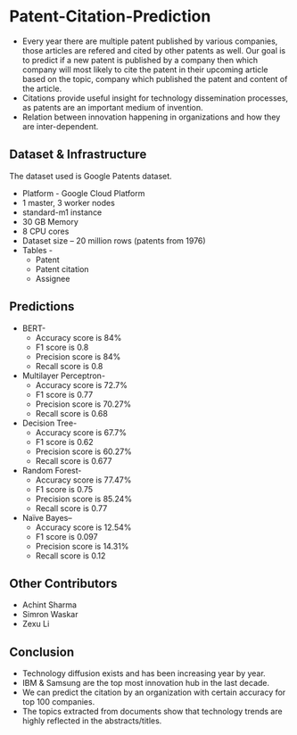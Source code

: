 # Patent-Citation-Prediction
* Every year there are multiple patent published by various companies, those articles are refered and cited by other patents as well. Our goal is to predict if a new patent is published by a company then which company will most likely to cite the patent in their upcoming article based on the topic, company which published the patent and content of the article.
* Citations provide useful insight for technology dissemination processes, as patents are an important medium of invention.
* Relation between innovation happening in organizations and how they are inter-dependent.

## Dataset & Infrastructure

The dataset used is Google Patents dataset.

* Platform - Google Cloud Platform
* 1 master, 3 worker nodes
* standard-m1 instance
* 30 GB Memory
* 8 CPU cores
* Dataset size – 20 million rows (patents from 1976)
* Tables -
  * Patent
  * Patent citation
  * Assignee


## Predictions

* BERT- 
   -  Accuracy score is 84%
   -  F1 score is 0.8
   -  Precision score is 84%
   -  Recall score is  0.8
* Multilayer Perceptron-
   -  Accuracy score is 72.7%
   -  F1 score is 0.77
   -  Precision score is 70.27%
   -  Recall score is  0.68
* Decision Tree-
   -  Accuracy score is 67.7%
   -  F1 score is 0.62
   -  Precision score is 60.27%
   -  Recall score is  0.677
* Random Forest-
   -  Accuracy score is 77.47%
   -  F1 score is 0.75
   -  Precision score is 85.24%
   -  Recall score is  0.77 
* Naïve Bayes– 
   -  Accuracy score is 12.54%
   -  F1 score is 0.097
   -  Precision score is 14.31%
   -  Recall score is  0.12

## Other Contributors

- Achint Sharma
- Simron Waskar
- Zexu Li 


## Conclusion

* Technology diffusion exists and has been increasing year by year.
* IBM & Samsung are the top most innovation hub in the last decade.
* We can predict the citation by an organization with certain accuracy for top 100 companies.
* The topics extracted from documents show that technology trends are highly reflected in the abstracts/titles.


